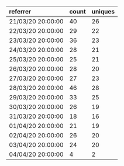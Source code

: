 | referrer          | count | uniques |
| :---------------- | :---- | :------ |
| 21/03/20 20:00:00 | 40    | 26      |
| 22/03/20 20:00:00 | 29    | 22      |
| 23/03/20 20:00:00 | 36    | 23      |
| 24/03/20 20:00:00 | 28    | 21      |
| 25/03/20 20:00:00 | 25    | 21      |
| 26/03/20 20:00:00 | 28    | 20      |
| 27/03/20 20:00:00 | 27    | 23      |
| 28/03/20 20:00:00 | 46    | 28      |
| 29/03/20 20:00:00 | 33    | 25      |
| 30/03/20 20:00:00 | 26    | 19      |
| 31/03/20 20:00:00 | 18    | 16      |
| 01/04/20 20:00:00 | 21    | 19      |
| 02/04/20 20:00:00 | 26    | 20      |
| 03/04/20 20:00:00 | 24    | 20      |
| 04/04/20 20:00:00 | 4     | 2       |